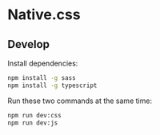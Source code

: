 # Native.css

## Develop

Install dependencies:

```sh
npm install -g sass
npm install -g typescript
```

Run these two commands at the same time:

```sh
npm run dev:css
npm run dev:js
```

